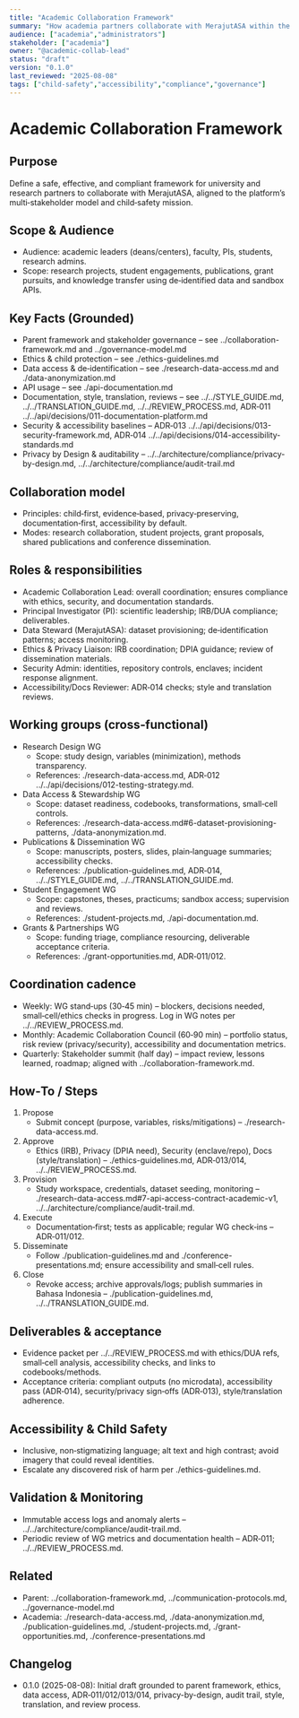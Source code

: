 ```yaml
---
title: "Academic Collaboration Framework"
summary: "How academia partners collaborate with MerajutASA within the penta-helix model: roles, governance, mechanisms, cadence, and compliance."
audience: ["academia","administrators"]
stakeholder: ["academia"]
owner: "@academic-collab-lead"
status: "draft"
version: "0.1.0"
last_reviewed: "2025-08-08"
tags: ["child-safety","accessibility","compliance","governance"]
---
```


# Academic Collaboration Framework

## Purpose
Define a safe, effective, and compliant framework for university and research partners to collaborate with MerajutASA, aligned to the platform’s multi‑stakeholder model and child‑safety mission.

## Scope & Audience
- Audience: academic leaders (deans/centers), faculty, PIs, students, research admins.
- Scope: research projects, student engagements, publications, grant pursuits, and knowledge transfer using de‑identified data and sandbox APIs.

## Key Facts (Grounded)
- Parent framework and stakeholder governance – see ../collaboration-framework.md and ../governance-model.md
- Ethics & child protection – see ./ethics-guidelines.md
- Data access & de‑identification – see ./research-data-access.md and ./data-anonymization.md
- API usage – see ./api-documentation.md
- Documentation, style, translation, reviews – see ../../STYLE_GUIDE.md, ../../TRANSLATION_GUIDE.md, ../../REVIEW_PROCESS.md, ADR‑011 ../../api/decisions/011-documentation-platform.md
- Security & accessibility baselines – ADR‑013 ../../api/decisions/013-security-framework.md, ADR‑014 ../../api/decisions/014-accessibility-standards.md
- Privacy by Design & auditability – ../../architecture/compliance/privacy-by-design.md, ../../architecture/compliance/audit-trail.md

## Collaboration model
- Principles: child‑first, evidence‑based, privacy‑preserving, documentation‑first, accessibility by default.
- Modes: research collaboration, student projects, grant proposals, shared publications and conference dissemination.

## Roles & responsibilities
- Academic Collaboration Lead: overall coordination; ensures compliance with ethics, security, and documentation standards.
- Principal Investigator (PI): scientific leadership; IRB/DUA compliance; deliverables.
- Data Steward (MerajutASA): dataset provisioning; de‑identification patterns; access monitoring.
- Ethics & Privacy Liaison: IRB coordination; DPIA guidance; review of dissemination materials.
- Security Admin: identities, repository controls, enclaves; incident response alignment.
- Accessibility/Docs Reviewer: ADR‑014 checks; style and translation reviews.

## Working groups (cross‑functional)
- Research Design WG
  - Scope: study design, variables (minimization), methods transparency.
  - References: ./research-data-access.md, ADR‑012 ../../api/decisions/012-testing-strategy.md.
- Data Access & Stewardship WG
  - Scope: dataset readiness, codebooks, transformations, small‑cell controls.
  - References: ./research-data-access.md#6-dataset-provisioning-patterns, ./data-anonymization.md.
- Publications & Dissemination WG
  - Scope: manuscripts, posters, slides, plain‑language summaries; accessibility checks.
  - References: ./publication-guidelines.md, ADR‑014, ../../STYLE_GUIDE.md, ../../TRANSLATION_GUIDE.md.
- Student Engagement WG
  - Scope: capstones, theses, practicums; sandbox access; supervision and reviews.
  - References: ./student-projects.md, ./api-documentation.md.
- Grants & Partnerships WG
  - Scope: funding triage, compliance resourcing, deliverable acceptance criteria.
  - References: ./grant-opportunities.md, ADR‑011/012.

## Coordination cadence
- Weekly: WG stand‑ups (30‑45 min) – blockers, decisions needed, small‑cell/ethics checks in progress. Log in WG notes per ../../REVIEW_PROCESS.md.
- Monthly: Academic Collaboration Council (60‑90 min) – portfolio status, risk review (privacy/security), accessibility and documentation metrics.
- Quarterly: Stakeholder summit (half day) – impact review, lessons learned, roadmap; aligned with ../collaboration-framework.md.

## How‑To / Steps
1) Propose
   - Submit concept (purpose, variables, risks/mitigations) – ./research-data-access.md.
2) Approve
   - Ethics (IRB), Privacy (DPIA need), Security (enclave/repo), Docs (style/translation) – ./ethics-guidelines.md, ADR‑013/014, ../../REVIEW_PROCESS.md.
3) Provision
   - Study workspace, credentials, dataset seeding, monitoring – ./research-data-access.md#7-api-access-contract-academic-v1, ../../architecture/compliance/audit-trail.md.
4) Execute
   - Documentation‑first; tests as applicable; regular WG check‑ins – ADR‑011/012.
5) Disseminate
   - Follow ./publication-guidelines.md and ./conference-presentations.md; ensure accessibility and small‑cell rules.
6) Close
   - Revoke access; archive approvals/logs; publish summaries in Bahasa Indonesia – ./publication-guidelines.md, ../../TRANSLATION_GUIDE.md.

## Deliverables & acceptance
- Evidence packet per ../../REVIEW_PROCESS.md with ethics/DUA refs, small‑cell analysis, accessibility checks, and links to codebooks/methods.
- Acceptance criteria: compliant outputs (no microdata), accessibility pass (ADR‑014), security/privacy sign‑offs (ADR‑013), style/translation adherence.

## Accessibility & Child Safety
- Inclusive, non‑stigmatizing language; alt text and high contrast; avoid imagery that could reveal identities.
- Escalate any discovered risk of harm per ./ethics-guidelines.md.

## Validation & Monitoring
- Immutable access logs and anomaly alerts – ../../architecture/compliance/audit-trail.md.
- Periodic review of WG metrics and documentation health – ADR‑011; ../../REVIEW_PROCESS.md.

## Related
- Parent: ../collaboration-framework.md, ../communication-protocols.md, ../governance-model.md
- Academia: ./research-data-access.md, ./data-anonymization.md, ./publication-guidelines.md, ./student-projects.md, ./grant-opportunities.md, ./conference-presentations.md

## Changelog
- 0.1.0 (2025-08-08): Initial draft grounded to parent framework, ethics, data access, ADR‑011/012/013/014, privacy-by-design, audit trail, style, translation, and review process.
